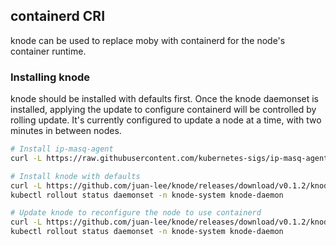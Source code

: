 ## containerd CRI

knode can be used to replace moby with containerd for the node's container runtime.


### Installing knode

knode should be installed with defaults first. Once the knode daemonset is installed, applying the
update to configure containerd will be controlled by rolling update. It's currently configured to
update a node at a time, with two minutes in between nodes.

``` bash
# Install ip-masq-agent
curl -L https://raw.githubusercontent.com/kubernetes-sigs/ip-masq-agent/master/ip-masq-agent.yaml | kubectl apply -f -

# Install knode with defaults
curl -L https://github.com/juan-lee/knode/releases/download/v0.1.2/knode-default.yaml | kubectl apply -f -
kubectl rollout status daemonset -n knode-system knode-daemon

# Update knode to reconfigure the node to use containerd
curl -L https://github.com/juan-lee/knode/releases/download/v0.1.2/knode-containerd.yaml | kubectl apply -f -
kubectl rollout status daemonset -n knode-system knode-daemon
```

